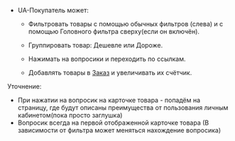 - UA-Покупатель может:
	- Фильтровать товары с помощью обычных фильтров (слева) и с помощью Головного фильтра сверху(если он включён).
	
	- Группировать товар: Дешевле или Дороже.
	
	- Нажимать на вопросики и переходить по ссылкам.
	
	- Добавлять товары в [Заказ](../../Данные%20для%20бекенда/Unauth%20Покупатель/Заказ%20неавторизованного%20покупателя.%20Бэк.md) и увеличивать их счётчик.

Уточнение:
- При нажатии на вопросик на карточке товара - попадём на страницу, где будут описаны преимущества от пользования личным кабинетом(пока просто заглушка)
- Вопросик всегда на первой отображенной карточке товара (В зависимости от фильтра может меняться нахождение вопросика)